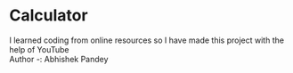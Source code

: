 # Calculator
I learned coding from online resources so I have made this project with the help of YouTube
<br>
Author -: Abhishek Pandey
